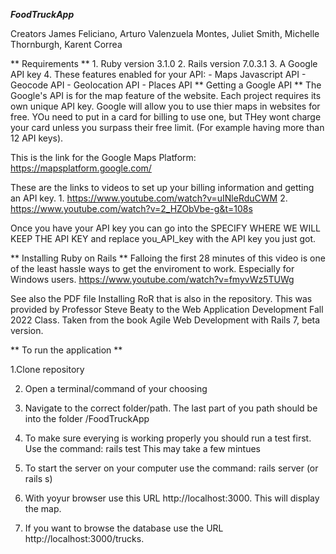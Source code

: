  ***FoodTruckApp***
                                                                    
Creators James Feliciano,  Arturo Valenzuela Montes, Juliet Smith,  Michelle Thornburgh, Karent Correa

** Requirements **
    1. Ruby version 3.1.0
    2. Rails version 7.0.3.1
    3. A Google API key
    4. These features enabled for your API: 
        - Maps Javascript API
        - Geocode API
        - Geolocation API
        - Places API
** Getting a Google API **
The Google's API is for the map feature of the website. Each project requires its own unique API key. Google will allow you to use thier maps in websites for free. YOu need to put in a card for billing to use one, but THey wont charge your card unless you surpass their free limit. (For example having more than 12 API keys). 

This is the link for the Google Maps Platform:
    https://mapsplatform.google.com/

These are the links to videos to set up your billing information and getting an API key. 
    1. https://www.youtube.com/watch?v=uINleRduCWM
    2. https://www.youtube.com/watch?v=2_HZObVbe-g&t=108s

Once you have your API key you can go into the 
    SPECIFY WHERE WE WILL KEEP THE API KEY
    and replace you_API_key with the API key you just got.

** Installing Ruby on Rails **
Falloing the first 28 minutes of this video is one of the least hassle ways to get the enviroment to work. Especially for Windows users. 
    https://www.youtube.com/watch?v=fmyvWz5TUWg

See also the PDF file Installing RoR that is also in the repository. This was provided by Professor Steve Beaty to the Web Application Development Fall 2022 Class. Taken from the book Agile Web Development with Rails 7, beta version. 

** To run the application ** 

1.Clone repository

2. Open a terminal/command of your choosing

3. Navigate to the correct folder/path. The last part of you path should be into the    folder /FoodTruckApp

4. To make sure everying is working properly you should run a test first. Use
the command: rails test
This may take a few mintues

5. To start the server on your computer use the command: rails server (or rails s)

6. With yoyur browser use this URL http://localhost:3000. This will display the map.

7. If you want to browse the database use the URL http://localhost:3000/trucks.
